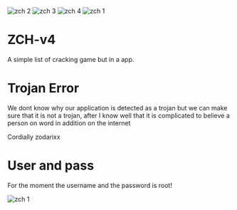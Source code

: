 ![zch 2](https://user-images.githubusercontent.com/75496771/125494876-c9a7eb52-cbef-4882-a021-a81cdf021979.PNG)
![zch 3](https://user-images.githubusercontent.com/75496771/125494923-99b5f8d3-1376-4b69-93c5-4905f78e1f5b.PNG)
![zch 4](https://user-images.githubusercontent.com/75496771/125494965-9bd4570d-2c29-48c9-b04e-df5af75c3c64.PNG)
![zch 1](https://user-images.githubusercontent.com/75496771/125494607-31a9d1ab-759e-4072-abd1-8bf5e900d648.PNG)
# ZCH-v4
A simple list of cracking game but in a app.

# Trojan Error

We dont know why our application is detected as a trojan but we can make sure that it is not a trojan, after I know well that it is complicated to believe a person on word in addition on the internet 

Cordially zodarixx

# User and pass

For the moment the username and the password is root!

![zch 1](https://user-images.githubusercontent.com/75496771/125494607-31a9d1ab-759e-4072-abd1-8bf5e900d648.PNG)
